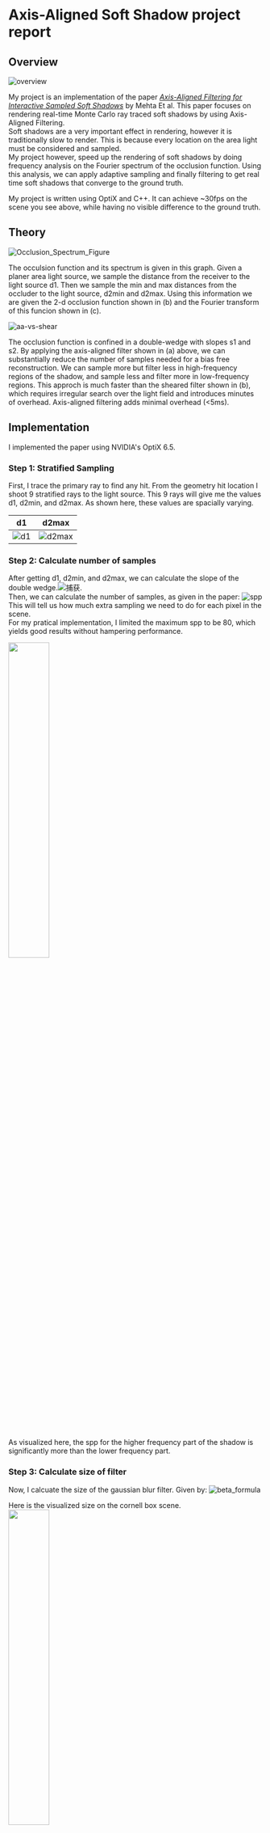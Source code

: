 # Axis-Aligned Soft Shadow project report

## Overview

![overview](https://user-images.githubusercontent.com/49463679/206032840-b5613582-a180-40e0-88e6-feea1a05fad3.png)

My project is an implementation of the paper [*Axis-Aligned Filtering for Interactive Sampled Soft Shadows*](http://graphics.berkeley.edu/papers/UdayMehta-AAF-2012-12/) by Mehta Et al. This paper focuses on rendering real-time Monte Carlo ray traced soft shadows by using Axis-Aligned Filtering.\
Soft shadows are a very important effect in rendering, however it is traditionally slow to render. This is because every location on the area light must be considered and sampled.\
My project however, speed up the rendering of soft shadows by doing frequency analysis on the Fourier spectrum of the occlusion function. Using this analysis, we can apply adaptive sampling and finally filtering to get real time soft shadows that converge to the ground truth. 

My project is written using OptiX and C++. It can achieve ~30fps on the scene you see above, while having no visible difference to the ground truth. 

## Theory

![Occlusion_Spectrum_Figure](https://user-images.githubusercontent.com/49463679/206034604-61f6bef5-11cf-4183-a62c-607e2761f5bc.png)

The occulsion function and its spectrum is given in this graph. Given a planer area light source, we sample the distance from the receiver to the light source d1. Then we sample the min and max distances from the occluder to the light source, d2min and d2max. Using this information we are given the 2-d occlusion function shown in (b) and the Fourier transform of this funcion shown in (c). 

![aa-vs-shear](https://user-images.githubusercontent.com/49463679/206036060-212fb8af-1d76-428a-98ae-42515e214b48.PNG)

The occlusion function is confined in a double-wedge with slopes s1 and s2. By applying the axis-aligned filter shown in (a) above, we can substantially reduce the number of samples needed for a bias free reconstruction. We can sample more but filter less in high-frequency regions of the shadow, and sample less and filter more in low-frequency regions. This approch is much faster than the sheared filter shown in (b), which requires irregular search over the light field and introduces minutes of overhead. Axis-aligned filtering adds minimal overhead (<5ms).

## Implementation

I implemented the paper using NVIDIA's OptiX 6.5.

### Step 1: Stratified Sampling

First, I trace the primary ray to find any hit. From the geometry hit location I shoot 9 stratified rays to the light source. This 9 rays will give me the values d1, d2min, and d2max. As shown here, these values are spacially varying.

d1 | d2max
:-------------------------:|:-------------------------:
![d1](https://user-images.githubusercontent.com/49463679/201294042-077a29dd-e4f0-4037-ac3e-8b03dd78117a.PNG) | ![d2max](https://user-images.githubusercontent.com/49463679/201294052-1c26296b-8c9f-49e8-8fbf-e7a90219aa82.PNG)

### Step 2: Calculate number of samples

After getting d1, d2min, and d2max, we can calculate the slope of the double wedge.![捕获](https://user-images.githubusercontent.com/49463679/206046566-42e330ee-c65c-465d-922b-1947183e8467.PNG).\
Then, we can calculate the number of samples, as given in the paper: ![spp](https://user-images.githubusercontent.com/49463679/206046727-1f4c358d-e6fa-4e2a-be50-fe297ee53f4d.PNG)\
This will tell us how much extra sampling we need to do for each pixel in the scene.\
For my pratical implementation, I limited the maximum spp to be 80, which yields good results without hampering performance.

<img src="https://user-images.githubusercontent.com/49463679/201293838-d48699a6-5348-42db-b2c1-575410dc37b7.PNG" width=40% height=40%>

As visualized here, the spp for the higher frequency part of the shadow is significantly more than the lower frequency part.

### Step 3: Calculate size of filter

Now, I calcuate the size of the gaussian blur filter. Given by: ![beta_formula](https://user-images.githubusercontent.com/49463679/206048654-de0bb62b-b0c9-4971-9dcf-9c667e3e8487.PNG)

Here is the visualized size on the cornell box scene.\
<img src="https://user-images.githubusercontent.com/49463679/201293885-0313b83c-aa93-41b7-8bc6-dd5a764dd7a4.PNG" width=40% height=40%>

#### spp and beta comparison
As shown in this comparison: for lower frequency areas, the samples per pixel is lower but the size of the filter will be very large.
Whereas for higher frequency details(e.g. the region where occluder is close to geometry), we sample more aggressively but uses a very small filter size.
This behavior contributes to the fast performance of AAF.

result | spp | beta
:-------------------------:|:-------------------------:|:-------------------------:
![grid](https://user-images.githubusercontent.com/49463679/206049143-88d4b8cc-6c55-40ea-beaa-1257ae83825a.png) | ![grid_spp](https://user-images.githubusercontent.com/49463679/206049154-c86db952-0deb-46cf-bd3d-85f3014ebc63.png) | ![grid_beta](https://user-images.githubusercontent.com/49463679/206049180-0d5dc40c-397f-4cd7-8ee6-8a37bed275b5.png)
![cow](https://user-images.githubusercontent.com/49463679/206049209-64753911-221b-46a8-a260-652ba7797db4.png) | ![cow_spp](https://user-images.githubusercontent.com/49463679/206049239-916fe36c-afde-49fd-b28d-3ea5988ab6e4.png) | ![cow_beta](https://user-images.githubusercontent.com/49463679/206049306-da6a2ad6-3c1e-48ad-993e-c77992218e1c.png)

Notice for the feet of the cow, we shoot more samples and filter less. But for the shadow of the head, we sample much less but filter more aggresively.

### Step 4: Image space blur

Finally, I apply the gaussian blur on the noisy output. Given by this formula: ![gaussian](https://user-images.githubusercontent.com/49463679/206050238-7e7f7bb8-6c35-4e7a-901d-aec7be537529.PNG).\
I utilize the world-space distances between objects to compute the filter weights in this equation using a depth buffer.\
Also to get greater efficiency, I use two 1D separable filters along the image dimension. We can rewrite the equation as: w(xij − xkl) = w(xij − xkj )w(xkj − xkl).\
Since beta varies slowly in practice, there is no observable difference between 2d filter and two 1d filters.\

noisy | filtered
:-------------------------:|:-------------------------:
![noisy](https://user-images.githubusercontent.com/49463679/206051055-892519d4-7ae6-470d-b3df-6f36549d7d43.png) | ![filtered](https://user-images.githubusercontent.com/49463679/206051061-54a1d96f-7683-4b78-a59f-e107091579f4.png)

Furthermore, I used a per-pixel object ID check to avoid filtering different objects or regions.\
This image shows different objects with different color corresponding to their ID.

<img src="https://user-images.githubusercontent.com/49463679/206051330-129ce7c1-18a8-4f2c-b1c6-40e08f5c078a.png" width=40% height=40%>

## Results

I am running my implementation on a GTX980Ti graphics card. I am getting 15-30 fps on simple scenes, and 10-15 fps on more complex geometries.\
My results are virtually noise free, and much faster than the ground truth, which is 1-5 fps on most scenes.\
Here are some results on different scenes.

### Grids Scene
noisy | denoised | ground truth
:-------------------------:|:-------------------------:|:-------------------------:
![noisy_grid](https://user-images.githubusercontent.com/49463679/206053665-827b9399-9885-48db-828f-cf42f5e90d98.png) | ![denoised_grid](https://user-images.githubusercontent.com/49463679/206053691-bc43cea0-6df7-4ced-bce2-d08fe9094332.png) | ![gt_grid](https://user-images.githubusercontent.com/49463679/206053735-d676ba84-1c1d-4c14-81d9-345ed0d23bc4.png)

#### Noisy visibility VS. Denoised result
![noisy_vs_denoised](https://user-images.githubusercontent.com/49463679/206054187-697bf921-78f9-488b-87ad-812d4e6f8896.png)\
The sampling and filtering provides so much better result while staying around the same fps as noisy.

#### Ground truth VS. Denoised result
![gt_vs_denoised](https://user-images.githubusercontent.com/49463679/206054029-144b358e-87a5-4c03-981a-eb49d7fd10b8.png)\
Ground truth is on left, denoised on the right. Virtually indistinguishable, while ground truth is not interactive (5 fps).

#### Diff images
Here's noisy and denoised difference from the ground truth. The diffent pixels are highlighted in purple.
noisy | denoised
:-------------------------:|:-------------------------:
![noisy_diff](https://user-images.githubusercontent.com/49463679/206055051-81f5af90-bc5a-465d-9d00-eaf3fbb148f0.png) | ![denoised_diff](https://user-images.githubusercontent.com/49463679/206055072-562298ba-3520-4bc0-be5b-4e03c3c757b6.png)

The denoised result is virtually no difference from ground truth.

### Cow
noisy | denoised | ground truth
:-------------------------:|:-------------------------:|:-------------------------:
![cow_noisy](https://user-images.githubusercontent.com/49463679/206056254-24c02794-53e9-441b-aefc-0f33fa51dc9b.png) | ![cow_denoised](https://user-images.githubusercontent.com/49463679/206056265-34e1fa45-474f-40fd-a029-d3f3b1043ce7.png) | ![cow_gt](https://user-images.githubusercontent.com/49463679/206056275-0e9ad1fb-a196-4fd7-afe2-29bdb129b538.png)

#### Noisy visibility VS. Denoised result
![cow_noisy_vs_denoised](https://user-images.githubusercontent.com/49463679/206056342-7b5f9e00-14da-4781-b880-98142a9a32e9.png)\
For the cow object, the denoised fps is at ~15fps.

#### Ground truth VS. Denoised result
![cow_gt_vs_denoised](https://user-images.githubusercontent.com/49463679/206056423-d2ed6c5d-24c4-4f38-9e8a-c73b1e001516.png)\
Ground truth is on the left and denoised result on the right.\
The ground truth for the cow object is bearly interative at 1-2 fps. The denoised result provides interative fps while having no visible difference to ground truth.

#### Diff images
Here's noisy and denoised difference from the ground truth, this is the enlarged detail of the cow's head. The diffent pixels are highlighted in purple.
noisy | denoised
:-------------------------:|:-------------------------:
![cow_noisy_diff](https://user-images.githubusercontent.com/49463679/206056800-2d072f93-5737-46f3-9d53-64d7b6272b02.png) | ![cow_denoised_diff](https://user-images.githubusercontent.com/49463679/206056812-4359da3e-f95c-419a-a979-2670117e7480.png)

The denoised result is virtually no difference from ground truth.

## Interactive Video result



## Conclusion

From implementing this project, I have learned a lot about frequency analysis and denoising, and also about real-time ray tracing using OptiX.\
This a-priori paper from a decade ago shows the prospect that Monte Carlo rendering can become real time by using denoising techniques.\
As we see in class, this prophecy have been fulfilled by novel methods to denoise using AI in recent years.\
It has been a fun journey implementing this old paper, and seeing the improvement in framerate through better hardware and APIs.
